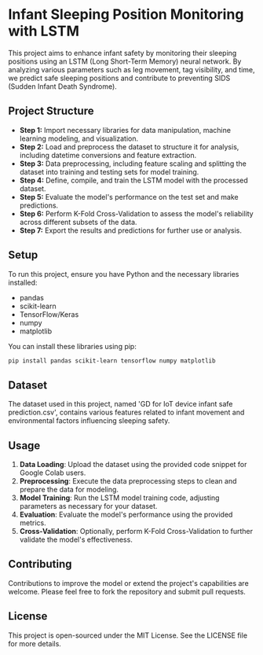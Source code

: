 # Infant Sleeping Position Monitoring with LSTM

This project aims to enhance infant safety by monitoring their sleeping positions using an LSTM (Long Short-Term Memory) neural network. By analyzing various parameters such as leg movement, tag visibility, and time, we predict safe sleeping positions and contribute to preventing SIDS (Sudden Infant Death Syndrome).

## Project Structure

- **Step 1:** Import necessary libraries for data manipulation, machine learning modeling, and visualization.
- **Step 2:** Load and preprocess the dataset to structure it for analysis, including datetime conversions and feature extraction.
- **Step 3:** Data preprocessing, including feature scaling and splitting the dataset into training and testing sets for model training.
- **Step 4:** Define, compile, and train the LSTM model with the processed dataset.
- **Step 5:** Evaluate the model's performance on the test set and make predictions.
- **Step 6:** Perform K-Fold Cross-Validation to assess the model's reliability across different subsets of the data.
- **Step 7:** Export the results and predictions for further use or analysis.

## Setup

To run this project, ensure you have Python and the necessary libraries installed:

- pandas
- scikit-learn
- TensorFlow/Keras
- numpy
- matplotlib

You can install these libraries using pip:

```bash
pip install pandas scikit-learn tensorflow numpy matplotlib
```

## Dataset

The dataset used in this project, named 'GD for IoT device infant safe prediction.csv', contains various features related to infant movement and environmental factors influencing sleeping safety.

## Usage

1. **Data Loading**: Upload the dataset using the provided code snippet for Google Colab users.
2. **Preprocessing**: Execute the data preprocessing steps to clean and prepare the data for modeling.
3. **Model Training**: Run the LSTM model training code, adjusting parameters as necessary for your dataset.
4. **Evaluation**: Evaluate the model's performance using the provided metrics.
5. **Cross-Validation**: Optionally, perform K-Fold Cross-Validation to further validate the model's effectiveness.

## Contributing

Contributions to improve the model or extend the project's capabilities are welcome. Please feel free to fork the repository and submit pull requests.

## License

This project is open-sourced under the MIT License. See the LICENSE file for more details.
